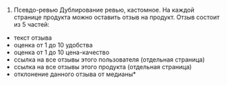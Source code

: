1) Псевдо-ревью
Дублирование ревью, кастомное.
На каждой странице продукта можно оставить отзыв на продукт. Отзыв состоит из 5 частей:
- текст отзыва
- оценка от 1 до 10 удобства
- оценка от 1 до 10 цена-качество
- ссылка на все отзывы этого пользователя (отдельная страница)
- ссылка на все отзывы этого продукта (отдельная страница)
- отклонение данного отзыва от медианы*